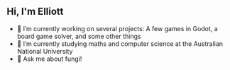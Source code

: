 ## Hi, I'm Elliott

- 🔭 I’m currently working on several projects: A few games in Godot, a board game solver, and some other things
- 🌱 I’m currently studying maths and computer science at the Australian National University
- 💬 Ask me about fungi!
